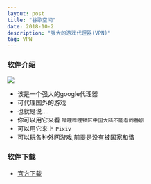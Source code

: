 ```yaml
---
layout: post
title: "谷歌空间"
date: 2018-10-2
description: "强大的游戏代理器(VPN)"
tag: VPN
---
```


### 软件介绍

![](http://www.gplayspace.com/src/img/ggspace.png)

* 该是一个强大的google代理器
* 可代理国外的游戏
* 也就是说....
* 你可以用它来看 `哔哩哔哩锁区中国大陆不能看的番剧`
* 可以用它来上 `Pixiv`
* 可以玩各种外网游戏,前提是没有被国家和谐

### 软件下载

* [官方下载](http://www.gplayspace.com/)